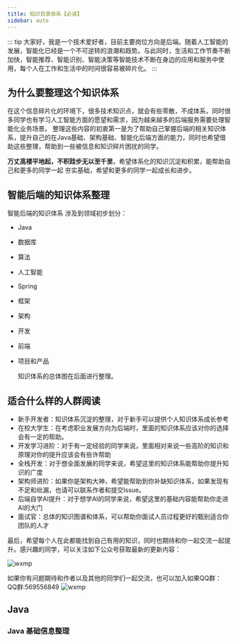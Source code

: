 ```yaml
---
title: 知识目录体系【必读】
sidebar: auto
---
```


::: tip
大家好，我是一个技术爱好者，目前主要岗位方向是后端。随着人工智能的发展，智能化已经是一个不可逆转的浪潮和趋势。与此同时，生活和工作节奏不断加快，智能推荐、智能识别、智能决策等智能技术不断在身边的应用和服务中使用，每个人在工作和生活中的时间很容易被碎片化。
:::

## 为什么要整理这个知识体系
在这个信息碎片化的环境下，很多技术知识点，就会有些零散，不成体系，同时很多同学也有学习人工智能方面的愿望和需求，因为越来越多的后端服务需要处理智能化业务场景。 整理这些内容的初衷第一是为了帮助自己掌握后端的相关知识体系，提升自己的在Java基础、架构基础、智能化后端方面的能力，同时也希望借助这些整理，帮助到一些被信息和知识碎片困扰的同学。


**万丈高楼平地起，不积跬步无以至千里**，希望体系化的知识沉淀和积累，能帮助自己和更多的同学一起 夯实基础，希望和更多的同学一起成长和进步。

## 智能后端的知识体系整理

智能后端的知识体系 涉及到领域初步划分：

* Java
* 数据库
* 算法
* 人工智能
* Spring
* 框架
* 架构
* 开发
* 前端
* 项目和产品
  
  知识体系的总体图在后面进行整理。


## 适合什么样的人群阅读 
* 新手开发者：知识体系沉淀的整理，对于新手可以提供个人知识体系成长参考
* 在校大学生：在考虑职业发展方向为后端时，里面的知识体系应该对你的选择会有一定的帮助。
* 开发学习进阶：对于有一定经验的同学来说，里面相对来说一些高阶的知识和原理对你的提升应该会有些许帮助
* 全栈开发：对于想全面发展的同学来说，希望这里的知识体系能帮助你提升知识的广度
* 架构师进阶：如果你是架构大神，希望能帮助到你补缺知识体系，如果发现有不足和纰漏，也请可以联系作者和提交Issue。
* 后端自学AI提升：对于想学AI的同学来说，希望这里的基础内容能帮助你走进AI的大门
* 面试官：总体的知识图谱和体系，可以帮助你面试人员过程更好的甄别适合你团队的人才
  
最后，希望每个人在此都能找到自己有用的知识，同时也期待和你一起交流一起提升。感兴趣的同学，可以关注如下公众号获取最新的更新内容：

<img class= "zoom-custom-imgs" :src="$withBase('/assets/img/wx/wxmp.jpg')" alt="wxmp">

如果你有问题期待和作者以及其他的同学们一起交流，也可以加入如果QQ群：
QQ群:569556849 
<img class= "zoom-custom-imgs" :src="$withBase('/assets/img/qq/qqgroup.png')" alt="wxmp">



## Java
### Java 基础信息整理

